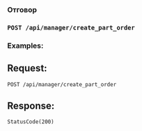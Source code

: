 ### Отговор

### `POST /api/manager/create_part_order`

### Examples:

## Request:

```
POST /api/manager/create_part_order
```

## Response:
```
StatusCode(200)
```

